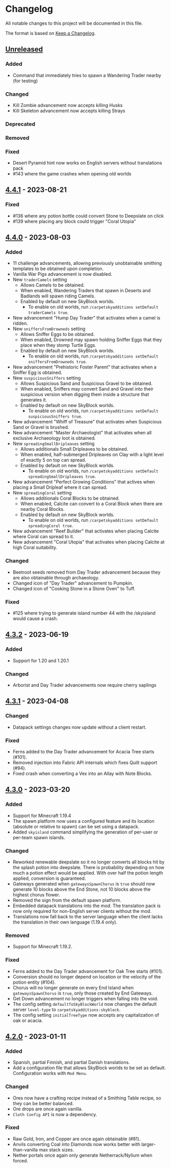 # Changelog
All notable changes to this project will be documented in this file.

The format is based on [Keep a Changelog](https://keepachangelog.com/en/1.1.0/).

## [Unreleased]

### Added
* Command that immediately tries to spawn a Wandering Trader nearby (for testing)

### Changed
* Kill Zombie advancement now accepts killing Husks
* Kill Skeleton advancement now accepts killing Strays

### Deprecated

### Removed

### Fixed
* Desert Pyramid hint now works on English servers without translations pack
* #143 where the game crashes when opening old worlds

## [4.4.1] - 2023-08-21

### Fixed
* #136 where any potion bottle could convert Stone to Deepslate on click
* #139 where placing any block could trigger "Coral Utopia"

## [4.4.0] - 2023-08-03

### Added
* 11 challenge advancements, allowing previously unobtainable smithing templates to be obtained upon completion.
* Vanilla War Pigs advancement is now disabled.
* New `traderCamels` setting
  * Allows Camels to be obtained.
  * When enabled, Wandering Traders that spawn in Deserts and Badlands will spawn riding Camels.
  * Enabled by default on new SkyBlock worlds.
    * To enable on old worlds, run `/carpetskyadditions setDefault traderCamels true`.
* New advancement "Hump Day Trader" that activates when a camel is ridden.
* New `sniffersFromDrowneds` setting
  * Allows Sniffer Eggs to be obtained.
  * When enabled, Drowned may spawn holding Sniffer Eggs that they place when they stomp Turtle Eggs.
  * Enabled by default on new SkyBlock worlds.
    * To enable on old worlds, run `/carpetskyadditions setDefault sniffersFromDrowneds true`.
* New advancement "Prehistoric Foster Parent" that activates when a Sniffer Egg is obtained.
* New `suspiciousSniffers` setting
  * Allows Suspicious Sand and Suspicious Gravel to be obtained.
  * When enabled, Sniffers may convert Sand and Gravel into their suspicious version
    when digging them inside a structure that generates it.
  * Enabled by default on new SkyBlock worlds.
    * To enable on old worlds, run `/carpetskyadditions setDefault suspiciousSniffers true`.
* New advancement "Whiff of Treasure" that activates when Suspicious Sand or Gravel is brushed.
* New advancement "Master Archaeologist" that activates when all exclusive Archaeology loot is obtained.
* New `spreadingSmallDripleaves` setting
  * Allows additionals Small Dripleaves to be obtained.
  * When enabled, half-submerged Dripleaves on Clay with a light level of exactly 5 on top can spread.
  * Enabled by default on new SkyBlock worlds.
    * To enable on old worlds, run `/carpetskyadditions setDefault spreadingSmallDripleaves true`.
* New advancement "Perfect Growing Conditions" that actives when placing a Small Dripleaf where it can spread.
* New `spreadingCoral` setting
  * Allows additionals Coral Blocks to be obtained.
  * When enabled, Calcite can convert to a Coral Block when there are nearby Coral Blocks.
  * Enabled by default on new SkyBlock worlds.
    * To enable on old worlds, run `/carpetskyadditions setDefault spreadingCoral true`.
* New advancement "Reef Builder" that activates when placing Calcite where Coral can spread to it.
* New advancement "Coral Utopia" that activates when placing Calcite at high Coral suitability.

### Changed
* Beetroot seeds removed from Day Trader advancement because they are also obtainable through archaeology.
* Changed icon of "Day Trader" advancement to Pumpkin.
* Changed icon of "Cooking Stone in a Stone Oven" to Tuff.

### Fixed
* #125 where trying to generate island number 44 with the /skyisland would cause a crash.

## [4.3.2] - 2023-06-19

### Added
* Support for 1.20 and 1.20.1

### Changed
* Arborist and Day Trader advancements now require cherry saplings

## [4.3.1] - 2023-04-08

### Changed
* Datapack settings changes now update without a client restart.

### Fixed
* Ferns added to the Day Trader advancement for Acacia Tree starts (#101).
* Removed injection into Fabric API internals which fixes Quilt support (#94).
* Fixed crash when converting a Vex into an Allay with Note Blocks.

## [4.3.0] - 2023-03-20

### Added
* Support for Minecraft 1.19.4
* The spawn platform now uses a configured feature and its location (absolute or relative to spawn) can be set using a datapack.
* Added `skyisland` command simplifying the generation of per-user or per-team spawn islands.

### Changed
* Reworked renewable deepslate so it no longer converts all blocks hit by the splash potion into deepslate.
  There is probability depending on how much a potion effect would be applied.
  With over half the potion length applied, conversion is guaranteed.
* Gateways generated when `gatewaysSpawnChorus` is `true` should now generate 10 blocks above the End Stone, not 10 blocks above the highest chorus flower.
* Removed the sign from the default spawn platform.
* Embedded datapack translations into the mod. The translation pack is now only required for non-English server clients without the mod.
* Translations now fall back to the server language when the client lacks the translation in their own language (1.19.4 only).

### Removed
* Support for Minecraft 1.19.2.

### Fixed
* Ferns added to the Day Trader advancement for Oak Tree starts (#101).
* Conversion should no longer depend on location or the velocity of the potion entity (#104).
* Chorus will no longer generate on every End Island when `gatewaysSpawnChorus` is `true`, only those created by End Gateways.
* Get Down advancement no longer triggers when falling into the void.
* The config setting `defaultToSkyBlockWorld` now changes the default server `level-type` to `carpetskyadditions:skyblock`.
* The config setting `initialTreeType` now accepts any capitalization of oak or acacia.

## [4.2.0] - 2023-01-11

### Added
* Spanish, partial Finnish, and partial Danish translations.
* Add a configuration file that allows SkyBlock worlds to be set as default.
  Configuration works with `Mod Menu`.

### Changed
* Ores now have a crafting recipe instead of a Smithing Table recipe, so they can be better balanced.
* Ore drops are once again vanilla.
* `Cloth Config API` is now a dependency.

### Fixed
* Raw Gold, Iron, and Copper are once again obtainable (#81).
* Anvils converting Coal into Diamonds now works better with larger-than-vanilla max stack sizes.
* Nether portals once again only generate Netherrack/Nylium when forced.

[Unreleased]: https://github.com/jsorrell/CarpetSkyAdditions/compare/v4.4.1...HEAD
[4.4.1]: https://github.com/jsorrell/CarpetSkyAdditions/compare/v4.4.0...v4.4.1
[4.4.0]: https://github.com/jsorrell/CarpetSkyAdditions/compare/v4.3.2...v4.4.0
[4.3.2]: https://github.com/jsorrell/CarpetSkyAdditions/compare/v4.3.1...v4.3.2
[4.3.1]: https://github.com/jsorrell/CarpetSkyAdditions/compare/v4.3.0...v4.3.1
[4.3.0]: https://github.com/jsorrell/CarpetSkyAdditions/compare/v4.2.0...v4.3.0
[4.2.0]: https://github.com/jsorrell/carpetskyadditions/releases/tag/v4.2.0
